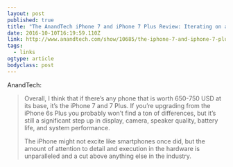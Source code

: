 ```yaml
---
layout: post 
published: true 
title: "The AnandTech iPhone 7 and iPhone 7 Plus Review: Iterating on a Flagship" 
date: 2016-10-10T16:19:59.110Z 
link: http://www.anandtech.com/show/10685/the-iphone-7-and-iphone-7-plus-review 
tags:
  - links
ogtype: article 
bodyclass: post 
---
```


AnandTech:

> Overall, I think that if there’s any phone that is worth 650-750 USD at its base, it’s the iPhone 7 and 7 Plus. If you’re upgrading from the iPhone 6s Plus you probably won’t find a ton of differences, but it’s still a significant step up in display, camera, speaker quality, battery life, and system performance.
>
> The iPhone might not excite like smartphones once did, but the amount of attention to detail and execution in the hardware is unparalleled and a cut above anything else in the industry.
